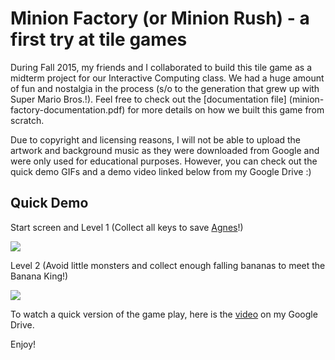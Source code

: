 # Minion Factory (or Minion Rush) - a first try at tile games

During Fall 2015, my friends and I collaborated to build this tile game as a midterm project for our Interactive Computing class. We had a huge amount of fun and nostalgia in the process (s/o to the generation that grew up with Super Mario Bros.!). Feel free to check out the [documentation file] (minion-factory-documentation.pdf) for more details on how we built this game from scratch.

Due to copyright and licensing reasons, I will not be able to upload the artwork and background music as they were downloaded from Google and were only used for educational purposes. However, you can check out the quick demo GIFs and a demo video linked below from my Google Drive :)

## Quick Demo

Start screen and Level 1 (Collect all keys to save [Agnes](http://despicableme.wikia.com/wiki/Agnes_Gru)!)

![](minion-level-1.gif)

Level 2 (Avoid little monsters and collect enough falling bananas to meet the Banana King!)

![](minion-level-2.gif)

To watch a quick version of the game play, here is the [video](https://drive.google.com/file/d/0ByGiBFdaFyMoMTV5Q1lSaEY0aG8/view?usp=sharing) on my Google Drive.

Enjoy!


